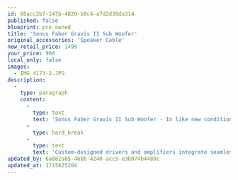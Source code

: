 ```yaml
---
id: 68acc2b7-147b-4820-b8c4-a7d2d30da314
published: false
blueprint: pre_owned
title: 'Sonus Faber Gravis II Sub Woofer'
original_accessories: 'Speaker Cable'
new_retail_price: 1499
your_price: 900
local_only: false
images:
  - IMG_4173-2.JPG
description:
  -
    type: paragraph
    content:
      -
        type: text
        text: 'Sonus Faber Gravis II Sub Woofer - In like new condition - Italian light walnut finish designed and quality built in Italy.'
      -
        type: hard_break
      -
        type: text
        text: 'Custom-designed drivers and amplifiers integrate seamlessly within Gravis II, delivering powerful depth with more efficient power consumption.'
updated_by: 6a882a85-46bb-4240-acc5-e3b074b4480c
updated_at: 1715625204
---
```

